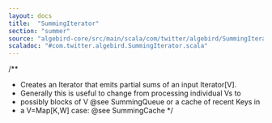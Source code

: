 ```yaml
---
layout: docs
title:  "SummingIterator"
section: "summer"
source: "algebird-core/src/main/scala/com/twitter/algebird/SummingIterator.scala"
scaladoc: "#com.twitter.algebird.SummingIterator.scala"
---
```


/**
 * Creates an Iterator that emits partial sums of an input Iterator[V].
 * Generally this is useful to change from processing individual Vs to
 * possibly blocks of V @see SummingQueue or a cache of recent Keys in
 * a V=Map[K,W] case: @see SummingCache
 */
